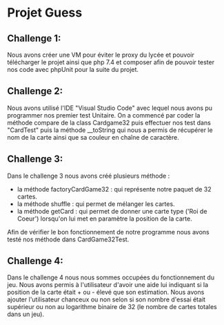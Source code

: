 # Projet Guess

## Challenge 1:

Nous avons créer une VM pour éviter le proxy du lycée et pouvoir télécharger le projet ainsi que php 7.4 et composer afin de pouvoir tester nos code avec phpUnit pour la suite du projet.

## Challenge 2:

Nous avons utilisé l'IDE "Visual Studio Code" avec lequel nous avons pu programmer nos premier test Unitaire. 
On a commencé par coder la méthode compare de la class Cardgame32 puis effectuer nos test dans "CardTest" puis la méthode __toString qui nous a permis de récupérer le nom de la carte ainsi que sa couleur en chaîne de caractère.

## Challenge 3: 

Dans le challenge 3 nous avons créé plusieurs méthode : 
* la méthode factoryCardGame32 : qui représente notre paquet de 32 cartes.
* la méthode shuffle : qui permet de mélanger les cartes.
* la méthode getCard : qui permet de donner une carte type ('Roi de Coeur') lorsqu'on lui met en
paramètre la position de la carte. 

Afin de vérifier le bon fonctionnement de notre programme nous avons testé nos méthode dans 
CardGame32Test.

## Challenge 4:

Dans le challenge 4 nous nous sommes occupées du fonctionnement du jeu. 
Nous avons permis à l'utilisateur d'avoir une aide lui indiquant si la position de la carte était + ou - élevé que son estimation.
Nous avons ajouter l'utilisateur chanceux ou non selon si son nombre d'essai était supérieur ou non au logarithme binaire de 32 (le nombre de cartes totales dans un jeu).

